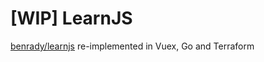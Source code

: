 # [WIP] LearnJS

[benrady/learnjs](https://github.com/benrady/learnjs) re-implemented in Vuex, Go and Terraform
